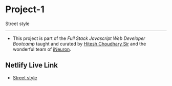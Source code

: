 # Project-1
Street style 





***
- This project is part of the *Full Stack Javascript Web Developer Bootcamp* taught and curated by [Hitesh Choudhary Sir](https://www.instagram.com/hiteshchoudharyofficial) and the wonderful team of [iNeuron](https://ineuron.ai/).


## **Netlify Live Link**
- [Street style](https://style-hero.netlify.app/)
